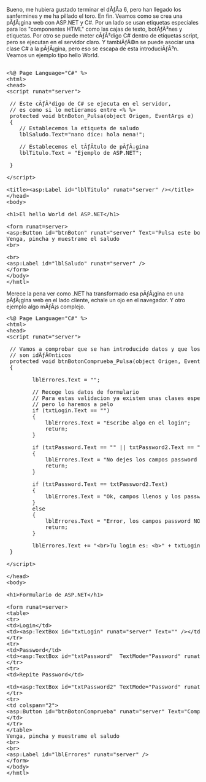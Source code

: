 Bueno, me hubiera gustado terminar el dÃƒÂ­a 6, pero han llegado los sanfermines y me ha pillado el toro. En fin. Veamos como se crea una pÃƒÂ¡gina web con ASP.NET y C#. Por un lado se usan etiquetas especiales para los "componentes HTML" como las cajas de texto, botÃƒÂ³nes y etiquetas. Por otro se puede meter cÃƒÂ³digo C# dentro de etiquetas script, pero se ejecutan en el servidor claro. Y tambiÃƒÂ©n se puede asociar una clase C# a la pÃƒÂ¡gina, pero eso se escapa de esta introduciÃƒÂ³n.
Veamos un ejemplo tipo hello World.
<pre>

&lt;%@ Page Language="C#" %&gt;
&lt;html&gt;
&lt;head&gt;
&lt;script runat="server"&gt;

 // Este cÃƒÂ³digo de C# se ejecuta en el servidor,
 // es como si lo metieramos entre &lt;% %&gt;
 protected void btnBoton_Pulsa(object Origen, EventArgs e)
 { 
 	// Establecemos la etiqueta de saludo
 	lblSaludo.Text="nano dice: hola nena!";
	
	// Establecemos el tÃƒÂ­tulo de pÃƒÂ¡gina
	lblTitulo.Text = "Ejemplo de ASP.NET";
	
 }

&lt;/script&gt;

&lt;title&gt;&lt;asp:Label id="lblTitulo" runat="server" /&gt;&lt;/title&gt;
&lt;/head&gt;
&lt;body&gt;

&lt;h1&gt;El hello World del ASP.NET&lt;/h1&gt;

&lt;form runat=server&gt;
&lt;asp:Button id="btnBoton" runat="server" Text="Pulsa este botÃƒÂ³n" onclick="btnBoton_Pulsa" /&gt;
Venga, pincha y muestrame el saludo
&lt;br&gt;

&lt;br&gt;
&lt;asp:Label id="lblSaludo" runat="server" /&gt;
&lt;/form&gt;
&lt;/body&gt;
&lt;/hmtl&gt;
</pre>
Merece la pena ver como .NET ha transformado esa pÃƒÂ¡gina en una pÃƒÂ¡gina web en el lado cliente,
echale un ojo en el navegador.
Y otro ejemplo algo mÃƒÂ¡s complejo.
<pre>
&lt;%@ Page Language="C#" %&gt;
&lt;html&gt;
&lt;head&gt;
&lt;script runat="server"&gt;

 // Vamos a comprobar que se han introducido datos y que los dos passwords
 // son idÃƒÂ©nticos
 protected void btnBotonComprueba_Pulsa(object Origen, EventArgs e)
 { 
 
 		lblErrores.Text = "";
 		
		// Recoge los datos de formulario
		// Para estas validacion ya existen unas clases especÃƒÂ­ficas
		// pero lo haremos a pelo
		if (txtLogin.Text == "")
		{
			lblErrores.Text = "Escribe algo en el login";
			return;
		}

		if (txtPassword.Text == "" || txtPassword2.Text == "")
		{
			lblErrores.Text = "No dejes los campos password en vacÃƒÂ­o";
			return;
		}
	
		if (txtPassword.Text == txtPassword2.Text)
		{
			lblErrores.Text = "Ok, campos llenos y los password coinciden";
		} 
		else 
		{
			lblErrores.Text = "Error, los campos password NO coinciden";
			return;
		}

		lblErrores.Text += "&lt;br&gt;Tu login es: &lt;b&gt;" + txtLogin.Text + "&lt;/b&gt;";
 }

&lt;/script&gt;

&lt;/head&gt;
&lt;body&gt;

&lt;h1&gt;Formulario de ASP.NET&lt;/h1&gt;

&lt;form runat=server&gt;
&lt;table&gt;
&lt;tr&gt;
&lt;td&gt;Login&lt;/td&gt;
&lt;td&gt;&lt;asp:TextBox id="txtLogin" runat="server" Text="" /&gt;&lt;/td&gt;
&lt;/tr&gt;
&lt;tr&gt;
&lt;td&gt;Password&lt;/td&gt;
&lt;td&gt;&lt;asp:TextBox id="txtPassword"  TextMode="Password" runat="server" Text="" /&gt;&lt;/td&gt;
&lt;/tr&gt;
&lt;tr&gt;
&lt;td&gt;Repite Password&lt;/td&gt;

&lt;td&gt;&lt;asp:TextBox id="txtPassword2" TextMode="Password" runat="server" Text="" /&gt;&lt;/td&gt;
&lt;/tr&gt;
&lt;tr&gt;
&lt;td colspan="2"&gt;
&lt;asp:Button id="btnBotonComprueba" runat="server" Text="Comprueba datos" onclick="btnBotonComprueba_Pulsa" /&gt;
&lt;/td&gt;
&lt;/tr&gt;
&lt;/table&gt;
Venga, pincha y muestrame el saludo
&lt;br&gt;
&lt;br&gt;
&lt;asp:Label id="lblErrores" runat="server" /&gt;
&lt;/form&gt;
&lt;/body&gt;
&lt;/hmtl&gt;
</pre>